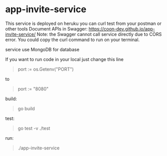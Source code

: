 # app-invite-service

This service is deployed on heruku you can curl test from your postman or other tools
Document APIs in Swagger: https://coon-dev.github.io/app-invite-service/
Note: the Swagger cannot call service directly due to CORS error. You could copy the curl command to run on your terminal.

service use MongoDB for database

If you want to run code in your local just change this line

>port := os.Getenv("PORT")

to

>port := "8080" 


build: 
>go build

test: 
> go test -v ./test

run: 
>./app-invite-service
